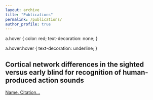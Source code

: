 ```yaml
---
layout: archive
title: "Publications"
permalink: /publications/
author_profile: true
---
```


<!-- {% if author.googlescholar %}
  You can also find my articles on <u><a href="{{author.googlescholar}}">my Google Scholar profile</a>.</u>
{% endif %}  -->

<!-- {% include base_path %} -->

<!-- {% for post in site.publications reversed %}
  {% include archive-single.html %}
{% endfor %} -->

a.hover {
    color: red;
    text-decoration: none;
}

a.hover:hover {
    text-decoration: underline;
}

## Cortical network differences in the sighted versus early blind for recognition of human‐produced action sounds

<a>[Name. Citation...](https://kristinarapuano.github.io/files/Lewis_et_al-2011-Human_Brain_Mapping.pdf)</a>
